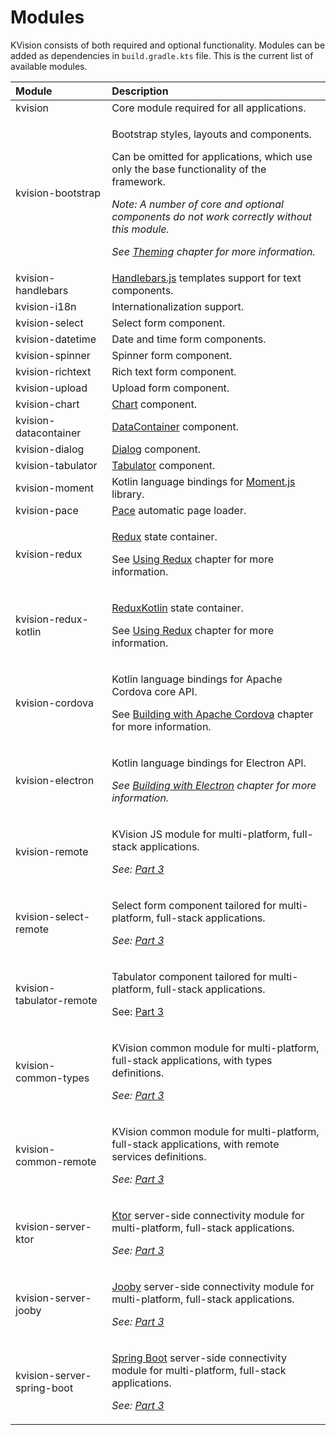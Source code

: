 # Modules

KVision consists of both required and optional functionality. Modules can be added as dependencies in `build.gradle.kts` file. This is the current list of available modules.

<table>
  <thead>
    <tr>
      <th style="text-align:left">Module</th>
      <th style="text-align:left">Description</th>
    </tr>
  </thead>
  <tbody>
    <tr>
      <td style="text-align:left">kvision</td>
      <td style="text-align:left">Core module required for all applications.</td>
    </tr>
    <tr>
      <td style="text-align:left">kvision-bootstrap</td>
      <td style="text-align:left">
        <p>Bootstrap styles, layouts and components.</p>
        <p>Can be omitted for applications, which use only the base functionality
          of the framework.</p>
        <p><em>Note: A number of core and optional components do not work correctly without this module.</em>
        </p>
        <p><em>See</em>  <a href="themes.md"><em>Theming</em></a>  <em>chapter for more information.</em>
        </p>
      </td>
    </tr>
    <tr>
      <td style="text-align:left">kvision-handlebars</td>
      <td style="text-align:left"><a href="https://handlebarsjs.com/">Handlebars.js</a> templates support
        for text components.</td>
    </tr>
    <tr>
      <td style="text-align:left">kvision-i18n</td>
      <td style="text-align:left">Internationalization support.</td>
    </tr>
    <tr>
      <td style="text-align:left">kvision-select</td>
      <td style="text-align:left">Select form component.</td>
    </tr>
    <tr>
      <td style="text-align:left">kvision-datetime</td>
      <td style="text-align:left">Date and time form components.</td>
    </tr>
    <tr>
      <td style="text-align:left">kvision-spinner</td>
      <td style="text-align:left">Spinner form component.</td>
    </tr>
    <tr>
      <td style="text-align:left">kvision-richtext</td>
      <td style="text-align:left">Rich text form component.</td>
    </tr>
    <tr>
      <td style="text-align:left">kvision-upload</td>
      <td style="text-align:left">Upload form component.</td>
    </tr>
    <tr>
      <td style="text-align:left">kvision-chart</td>
      <td style="text-align:left"><a href="../part-2-advanced-features/charts.md">Chart</a> component.</td>
    </tr>
    <tr>
      <td style="text-align:left">kvision-datacontainer</td>
      <td style="text-align:left"><a href="../part-2-advanced-features/observable-data-model.md">DataContainer</a> component.</td>
    </tr>
    <tr>
      <td style="text-align:left">kvision-dialog</td>
      <td style="text-align:left"><a href="windows-and-modals.md#dialog-with-a-result">Dialog</a> component.</td>
    </tr>
    <tr>
      <td style="text-align:left">kvision-tabulator</td>
      <td style="text-align:left"><a href="../part-2-advanced-features/tabulator-tables.md">Tabulator</a> component.</td>
    </tr>
    <tr>
      <td style="text-align:left">kvision-moment</td>
      <td style="text-align:left">Kotlin language bindings for <a href="https://momentjs.com/">Moment.js</a> library.</td>
    </tr>
    <tr>
      <td style="text-align:left">kvision-pace</td>
      <td style="text-align:left"><a href="https://github.hubspot.com/pace/docs/welcome/">Pace</a> automatic
        page loader.</td>
    </tr>
    <tr>
      <td style="text-align:left">kvision-redux</td>
      <td style="text-align:left">
        <p><a href="https://redux.js.org/">Redux</a> state container.</p>
        <p>See <a href="../part-2-advanced-features/using-redux.md">Using Redux</a> chapter
          for more information.</p>
      </td>
    </tr>
    <tr>
      <td style="text-align:left">kvision-redux-kotlin</td>
      <td style="text-align:left">
        <p><a href="https://reduxkotlin.org/">ReduxKotlin</a> state container.</p>
        <p>See <a href="../part-2-advanced-features/using-redux.md">Using Redux</a> chapter
          for more information.</p>
      </td>
    </tr>
    <tr>
      <td style="text-align:left">kvision-cordova</td>
      <td style="text-align:left">
        <p>Kotlin language bindings for Apache Cordova core API.</p>
        <p>See <a href="../part-2-advanced-features/building-with-apache-cordova.md">Building with Apache Cordova</a> chapter
          for more information.</p>
      </td>
    </tr>
    <tr>
      <td style="text-align:left">kvision-electron</td>
      <td style="text-align:left">
        <p>Kotlin language bindings for Electron API.</p>
        <p><em>See</em>  <a href="../part-2-advanced-features/building-with-electron.md"><em>Building with Electron</em></a>  <em>chapter for more information.</em>
        </p>
      </td>
    </tr>
    <tr>
      <td style="text-align:left">kvision-remote</td>
      <td style="text-align:left">
        <p>KVision JS module for multi-platform, full-stack applications.</p>
        <p><em>See:</em>  <a href="https://kvision.gitbook.io/kvision-guide/part-3-server-side-interface"><em>Part 3</em></a><em>&#x200B;</em>
        </p>
      </td>
    </tr>
    <tr>
      <td style="text-align:left">kvision-select-remote</td>
      <td style="text-align:left">
        <p>Select form component tailored for multi-platform, full-stack applications.</p>
        <p><em>See:</em>  <a href="https://kvision.gitbook.io/kvision-guide/part-3-server-side-interface"><em>Part 3</em></a><em>&#x200B;</em>
        </p>
      </td>
    </tr>
    <tr>
      <td style="text-align:left">kvision-tabulator-remote</td>
      <td style="text-align:left">
        <p>Tabulator component tailored for multi-platform, full-stack applications.</p>
        <p>See: <a href="../part-3-server-side-interface/">Part 3</a>
        </p>
      </td>
    </tr>
    <tr>
      <td style="text-align:left">kvision-common-types</td>
      <td style="text-align:left">
        <p>KVision common module for multi-platform, full-stack applications, with
          types definitions.</p>
        <p><em>See:</em>  <a href="https://kvision.gitbook.io/kvision-guide/part-3-server-side-interface"><em>Part 3</em></a><em>&#x200B;</em>
        </p>
      </td>
    </tr>
    <tr>
      <td style="text-align:left">kvision-common-remote</td>
      <td style="text-align:left">
        <p>KVision common module for multi-platform, full-stack applications, with
          remote services definitions.</p>
        <p><em>See:</em>  <a href="https://kvision.gitbook.io/kvision-guide/part-3-server-side-interface"><em>Part 3</em></a>
        </p>
      </td>
    </tr>
    <tr>
      <td style="text-align:left">kvision-server-ktor</td>
      <td style="text-align:left">
        <p><a href="https://ktor.io/">Ktor</a> server-side connectivity module for
          multi-platform, full-stack applications.</p>
        <p><em>See:</em>  <a href="../part-3-server-side-interface/"><em>Part 3</em></a>
        </p>
      </td>
    </tr>
    <tr>
      <td style="text-align:left">kvision-server-jooby</td>
      <td style="text-align:left">
        <p><a href="https://jooby.org">Jooby</a> server-side connectivity module for
          multi-platform, full-stack applications.</p>
        <p><em>See:</em>  <a href="../part-3-server-side-interface/"><em>Part 3</em></a>
        </p>
      </td>
    </tr>
    <tr>
      <td style="text-align:left">kvision-server-spring-boot</td>
      <td style="text-align:left">
        <p><a href="https://spring.io/projects/spring-boot">Spring Boot</a> server-side
          connectivity module for multi-platform, full-stack applications.</p>
        <p><em>See:</em>  <a href="../part-3-server-side-interface/"><em>Part 3</em></a>
        </p>
      </td>
    </tr>
  </tbody>
</table>